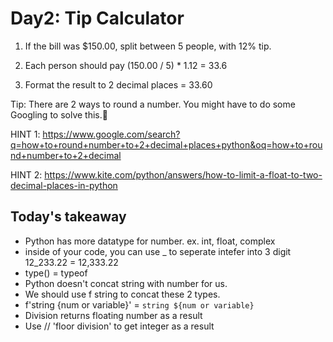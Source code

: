 # Day2: Tip Calculator

1. If the bill was $150.00, split between 5 people, with 12% tip.

2. Each person should pay (150.00 / 5) \* 1.12 = 33.6

3. Format the result to 2 decimal places = 33.60

Tip: There are 2 ways to round a number. You might have to do some Googling to solve this.💪

HINT 1: https://www.google.com/search?q=how+to+round+number+to+2+decimal+places+python&oq=how+to+round+number+to+2+decimal

HINT 2: https://www.kite.com/python/answers/how-to-limit-a-float-to-two-decimal-places-in-python

## Today's takeaway

- Python has more datatype for number.
  ex. int, float, complex
- inside of your code, you can use \_ to seperate intefer into 3 digit 12_233.22 = 12,333.22
- type() = typeof
- Python doesn't concat string with number for us.
- We should use f string to concat these 2 types.
- f'string {num or variable}' = `string ${num or variable}`
- Division returns floating number as a result
- Use // 'floor division' to get integer as a result
